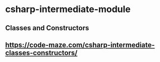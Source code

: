 # csharp-intermediate-module
## Classes and Constructors

## https://code-maze.com/csharp-intermediate-classes-constructors/
